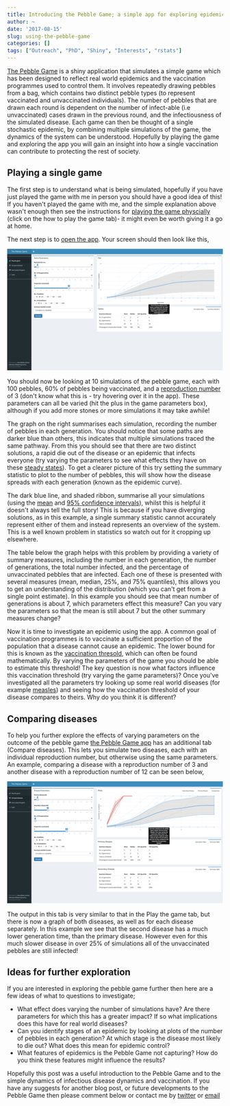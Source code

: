 ```yaml
---
title: Introducing the Pebble Game; a simple app for exploring epidemics and vaccination
author: ~
date: '2017-08-15'
slug: using-the-pebble-game
categories: []
tags: ["Outreach", "PhD", "Shiny", "Interests", "rstats"]
---
```


[The Pebble Game](http://seabbs.co.uk/shiny/thepebblegame) is a shiny application that simulates a simple game which has been designed  to reflect real world epidemics and the vaccination programmes used to control them. It involves repeatedly drawing pebbles from a bag, which contains two distinct pebble types (to represent vaccinated and unvaccinated individuals). The number of pebbles that are drawn each round is dependent on the number of infect-able (i.e unvaccinated) cases drawn in the previous round, and the infectiousness of the simulated disease. Each game can then be thought of a single stochastic epidemic, by combining multiple simulations of the game, the dynamics of the system can be understood. Hopefully by playing the game and exploring the app you will gain an insight into how a single vaccination can contribute to protecting the rest of society.

## Playing a single game

The first step is to understand what is being simulated, hopefully if you have just played the game with me in person you should have a good idea of this! If you haven't played the game with me, and the simple explanation above wasn't enough then see the instructions for [playing the game physcially](http://www.seabbs.co.uk/shiny/thepebblegame) (click on the how to play the game tab)- it might even be worth giving it a go at home.

The next step is to [open the app](http://www.seabbs.co.uk/shiny/thepebblegame). Your screen should then look like this,

![The game simulation tab from the pebble game app](/img/single_game.png)

You should now be looking at 10 simulations of the pebble game, each with 100 pebbles, 60% of pebbles being vaccinated, and a [reproduction number](https://en.wikipedia.org/wiki/Basic_reproduction_number) of 3 (don't know what this is - try hovering over it in the app). These parameters can all be varied (hit the plus in the game parameters box), although if you add more stones or more simulations it may take awhile! 

The graph on the right summarises each simulation, recording the number of pebbles in each generation. You should notice that some paths are darker blue than others, this indicates that multiple simulations traced the same pathway. From this you should see that there are two distinct solutions, a rapid die out of the disease or an epidemic that infects everyone (try varying the parameters to see what effects they have on these [steady states](https://en.wikipedia.org/wiki/Steady_state)). To get a clearer picture of this try setting the summary statistic to plot to the number of pebbles, this will show how the disease spreads with each generation (known as the epidemic curve). 

The dark blue line, and shaded ribbon, summarise all your simulations (using the [mean](https://en.wikipedia.org/wiki/Mean) and [95% confidence intervals](https://en.wikipedia.org/wiki/Confidence_interval)), whilst this is helpful it doesn't always tell the full story! This is because if you have diverging solutions, as in this example, a single summary statistic cannot accurately represent either of them and instead represents an overview of the system. This is a well known problem in statistics so watch out for it cropping up elsewhere.

The table below the graph helps with this problem by providing a variety of summary measures, including the number in each generation, the number of generations, the total number infected, and the percentage of unvaccinated pebbles  that are infected. Each one of these is presented with several measures (mean, median, 25%, and 75% quantiles), this allows you to get an understanding of the distribution (which you can't get from a single point estimate). In this example you should see that mean number of generations is about 7, which parameters effect this measure? Can you vary the parameters so that the mean is still about 7 but the other summary measures change?

Now it is time to investigate an epidemic using the app. A common goal of vaccination programmes is to vaccinate a sufficient proportion of the population that a disease cannot cause an epidemic. The lower bound for this is known as the [vaccination thresold](https://en.wikipedia.org/wiki/Herd_immunity), which can often be found mathematically. By varying the parameters of the game you should be able to estimate this threshold! The key question is now what factors influence this vaccination threshold (try varying the game parameters)? Once you've investigated all the parameters try looking up some real world diseases (for example [measles](https://blogs.scientificamerican.com/roots-of-unity/understand-the-measles-outbreak-with-this-one-weird-number/)) and seeing how the vaccination threshold of your disease compares to theirs. Why do you think it is different?


## Comparing diseases

To help you further explore the effects of varying parameters on the outcome of the pebble game [the Pebble Game app](http://www.seabbs.co.uk/shiny/thepebblegame) has an additional tab (Compare diseases). This lets you simulate two diseases, each with an individual reproduction number, but otherwise using the same parameters. An example, comparing a disease with a reproduction number of 3 and another disease with a reproduction number of 12 can be seen below,

![The disease comparision tab from the pebble game app](/img/compare_game.png)

The output in this tab is very similar to that in the Play the game tab, but there is now a graph of both diseases, as well as for each disease separately. In this example we see that the second disease has a much lower generation time, than the primary disease. However even for this much slower disease in over 25% of simulations all of the unvaccinated pebbles are still infected! 

## Ideas for further exploration

If you are interested in exploring the pebble game further then here are a few ideas of what to questions to investigate;

- What effect does varying the number of simulations have? Are there parameters for which this has a greater impact? If so what implications does this have for real world diseases?
- Can you identify stages of an epidemic by looking at plots of the number of pebbles  in each generation? At which stage is the disease most likely to die out? What does this mean for epidemic control?
- What features of epidemics is the Pebble Game not capturing? How do you think these features might influence the results?


Hopefully this post was a useful introduction to the Pebble Game and to the simple dynamics of infectious disease dynamics and vaccination. If you have any suggests for another blog post, or future developments to the Pebble Game then please comment below or contact me by [twitter](https://twitter.com/seabbs) or [email](https://www.samabbott.co.uk/#contact)
